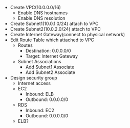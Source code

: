 * Create VPC(10.0.0.0/16)
  * Enable DNS hostnames
  * Enable DNS resolution
* Create Subnet1(10.0.1.0/24) attach to VPC
* Create Subnet2(10.0.2.0/24) attach to VPC
* Create Internet Gateway(connect to physical network)
* Edit Route Table which attached to VPC
  * Routes
    * Destination: 0.0.0.0/0
    * Target: Internet Gateway
  * Subnet Associations
    * Add Subnet1 Associate
    * Add Subnet2 Associate
* Design security group
  * Internet access
  * EC2
    * Inbound: ELB
    * Outbound: 0.0.0.0/0
  * RDS
    * Inbound: EC2
    * Outbound: 0.0.0.0/0
  * ELB?
